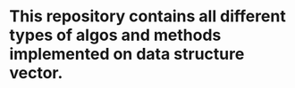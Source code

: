 # This repository contains all different types of algos and methods implemented on data structure vector.
